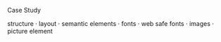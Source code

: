 Case Study

structure · layout · semantic elements · fonts · web safe fonts · images · picture element